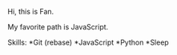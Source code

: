 Hi, this is Fan.

My favorite path is JavaScript.

Skills:
*Git (rebase)
*JavaScript
*Python
*Sleep
